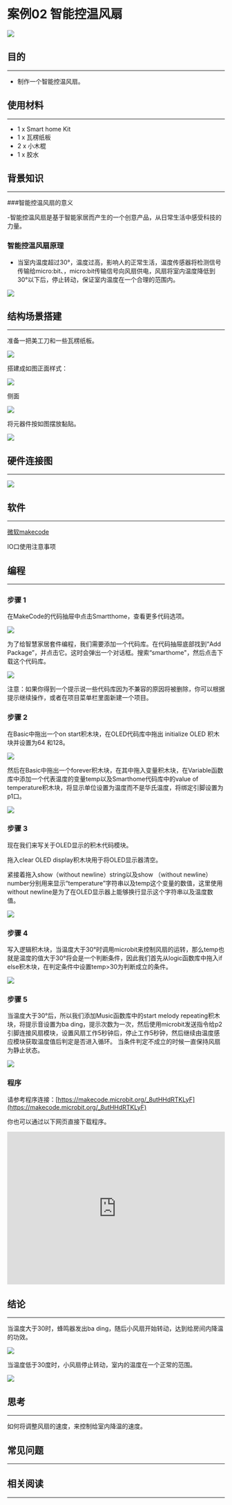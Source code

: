 # 案例02 智能控温风扇

![](./images/abtHWmp.jpg)

## 目的
---

- 制作一个智能控温风扇。

## 使用材料
---
- 1 x Smart home Kit
- 1 x 瓦楞纸板
- 2 x 小木棍
- 1 x 胶水

## 背景知识
---  
###智能控温风扇的意义

-智能控温风扇是基于智能家居而产生的一个创意产品，从日常生活中感受科技的力量。

### 智能控温风扇原理
- 当室内温度超过30°，温度过高，影响人的正常生活，温度传感器将检测信号传输给micro:bit、，micro:bit传输信号向风扇供电，风扇将室内温度降低到30°以下后，停止转动，保证室内温度在一个合理的范围内。

![](./images/5pTLyHl.png)
## 结构场景搭建
---
准备一把美工刀和一些瓦楞纸板。

![](./images/PuJE7uj.jpg)

搭建成如图正面样式：

![](./images/5sc9bid.jpg)

侧面

![](./images/hvnmUhO.jpg)

将元器件按如图摆放黏贴。

![](./images/C1lu2Vz.jpg)

## 硬件连接图
---

![](./images/mMMXChQ.png)

## 软件
---
[微软makecode](https://makecode.microbit.org/#)

IO口使用注意事项
## 编程
---
### 步骤 1
在MakeCode的代码抽屉中点击Smartthome，查看更多代码选项。

![](./images/2qCyzQ7.png)

为了给智慧家居套件编程，我们需要添加一个代码库。在代码抽屉底部找到“Add Package”，并点击它。这时会弹出一个对话框。搜索“smarthome"，然后点击下载这个代码库。

![](./images/QR2s7LD.png)

注意：如果你得到一个提示说一些代码库因为不兼容的原因将被删除，你可以根据提示继续操作，或者在项目菜单栏里面新建一个项目。

### 步骤 2
在Basic中拖出一个on start积木块，在OLED代码库中拖出 initialize OLED 积木块并设置为64 和128。

![](./images/NSOCUxe.png)

然后在Basic中拖出一个forever积木块，在其中拖入变量积木块，在Variable函数库中添加一个代表温度的变量temp以及Smarthome代码库中的value of temperature积木块，将显示单位设置为温度而不是华氏温度，将绑定引脚设置为p1口。

![](./images/wPfZA5F.png)

### 步骤 3

现在我们来写关于OLED显示的积木代码模块。

拖入clear OLED display积木块用于将OLED显示器清空。

紧接着拖入show（without newline）string以及show （without newline）number分别用来显示“temperature”字符串以及temp这个变量的数值，这里使用without newline是为了在OLED显示器上能够换行显示这个字符串以及温度数值。

![](./images/gZwzVGd.png)

### 步骤 4

写入逻辑积木块，当温度大于30°时调用microbit来控制风扇的运转，那么temp也就是温度的值大于30°将会是一个判断条件，因此我们首先从logic函数库中拖入if else积木块，在判定条件中设置temp>30为判断成立的条件。

![](./images/Ys6Hcm3.png)

### 步骤 5

当温度大于30°后，所以我们添加Music函数库中的start melody repeating积木块，将提示音设置为ba ding，提示次数为一次，然后使用microbit发送指令给p2引脚连接风扇模块，设置风扇工作5秒钟后，停止工作5秒钟，然后继续由温度感应模块获取温度值后判定是否进入循环。
当条件判定不成立的时候一直保持风扇为静止状态。

![](./images/FHAWwTm.png)

### 程序


请参考程序连接：[https://makecode.microbit.org/_8utHHdRTKLyF](https://makecode.microbit.org/_8utHHdRTKLyF)

你也可以通过以下网页直接下载程序。

<div style="position:relative;height:0;padding-bottom:70%;overflow:hidden;"><iframe style="position:absolute;top:0;left:0;width:100%;height:100%;" src="https://makecode.microbit.org/#pub:_8utHHdRTKLyF" frameborder="0" sandbox="allow-popups allow-forms allow-scripts allow-same-origin"></iframe></div>  

## 结论
---
当温度大于30时，蜂鸣器发出ba ding，随后小风扇开始转动，达到给房间内降温的功效。

![](./images/mv5oVws.jpg)

当温度低于30度时，小风扇停止转动，室内的温度在一个正常的范围。

![](./images/Rtptdzw.jpg)

## 思考
---
如何将调整风扇的速度，来控制给室内降温的速度。

## 常见问题
---


## 相关阅读  
---
